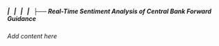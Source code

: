 ##### |   |   |   |   ├── Real-Time Sentiment Analysis of Central Bank Forward Guidance

*Add content here*